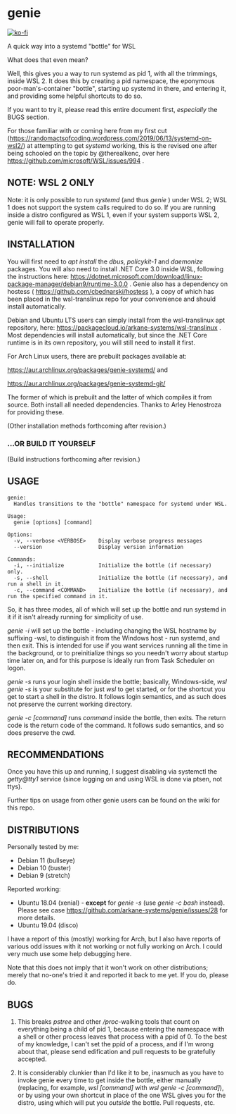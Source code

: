 # genie

[![ko-fi](https://www.ko-fi.com/img/githubbutton_sm.svg)](https://ko-fi.com/I3I1VA18)

A quick way into a systemd "bottle" for WSL

What does that even mean?

Well, this gives you a way to run systemd as pid 1, with all the trimmings, inside WSL 2. It does this by creating a pid namespace, the eponymous poor-man's-container "bottle", starting up systemd in there, and entering it, and providing some helpful shortcuts to do so.

If you want to try it, please read this entire document first, _especially_ the BUGS section.

For those familiar with or coming here from my first cut (https://randomactsofcoding.wordpress.com/2019/06/13/systemd-on-wsl2/) at attempting to get _systemd_ working, this is the revised one after being schooled on the topic by @therealkenc, over here https://github.com/microsoft/WSL/issues/994 .

## NOTE: WSL 2 ONLY

Note: it is only possible to run _systemd_ (and thus _genie_ ) under WSL 2; WSL 1 does not support the system calls required to do so. If you are running inside a distro configured as WSL 1, even if your system supports WSL 2, genie will fail to operate properly.

## INSTALLATION

You will first need to _apt install_ the _dbus_, _policykit-1_ and _daemonize_ packages. You will also need to install .NET Core 3.0 inside WSL, following the instructions here: https://dotnet.microsoft.com/download/linux-package-manager/debian9/runtime-3.0.0 . Genie also has a dependency on hostess ( https://github.com/cbednarski/hostess ), a copy of which has been placed in the wsl-translinux repo for your convenience and should install automatically.

Debian and Ubuntu LTS users can simply install from the wsl-translinux apt repository, here: https://packagecloud.io/arkane-systems/wsl-translinux . Most dependencies will install automatically, but since the .NET Core runtime is in its own repository, you will still need to install it first.

For Arch Linux users, there are prebuilt packages available at:

https://aur.archlinux.org/packages/genie-systemd/ and

https://aur.archlinux.org/packages/genie-systemd-git/

The former of which is prebuilt and the latter of which compiles it from source. Both install all needed dependencies. Thanks to Arley Henostroza for providing these.

(Other installation methods forthcoming after revision.)

### ...OR BUILD IT YOURSELF

(Build instructions forthcoming after revision.)

## USAGE

```
genie:
  Handles transitions to the "bottle" namespace for systemd under WSL.

Usage:
  genie [options] [command]

Options:
  -v, --verbose <VERBOSE>    Display verbose progress messages
  --version                  Display version information

Commands:
  -i, --initialize           Initialize the bottle (if necessary) only.
  -s, --shell                Initialize the bottle (if necessary), and run a shell in it.
  -c, --command <COMMAND>    Initialize the bottle (if necessary), and run the specified command in it.
```

So, it has three modes, all of which will set up the bottle and run systemd in it if it isn't already running for simplicity of use.

_genie -i_ will set up the bottle - including changing the WSL hostname by suffixing -wsl, to distinguish it from the Windows host -  run systemd, and then exit. This is intended for use if you want services running all the time in the background, or to preinitialize things so you needn't worry about startup time later on, and for this purpose is ideally run from Task Scheduler on logon.

_genie -s_ runs your login shell inside the bottle; basically, Windows-side, _wsl genie -s_ is your substitute for just _wsl_ to get started, or for the shortcut you get to start a shell in the distro. It follows login semantics, and as such does not preserve the current working directory.

_genie -c [command]_ runs _command_ inside the bottle, then exits. The return code is the return code of the command. It follows sudo semantics, and so does preserve the cwd.

## RECOMMENDATIONS

Once you have this up and running, I suggest disabling via systemctl the _getty@tty1_ service (since logging on and using WSL is done via ptsen, not ttys).

Further tips on usage from other genie users can be found on the wiki for this repo.

## DISTRIBUTIONS

Personally tested by me:

 * Debian 11 (bullseye)
 * Debian 10 (buster)
 * Debian 9 (stretch)
 
Reported working:

 * Ubuntu 18.04 (xenial) - **except** for _genie -s_ (use _genie -c bash_ instead). Please see case https://github.com/arkane-systems/genie/issues/28 for more details.
 * Ubuntu 19.04 (disco)

I have a report of this (mostly) working for Arch, but I also have reports of various odd issues with it not working or not fully working on Arch. I could very much use some help debugging here.

Note that this does not imply that it won't work on other distributions; merely that no-one's tried it and reported it back to me yet. If you do, please do.

## BUGS

1. This breaks _pstree_ and other _/proc_-walking tools that count on everything being a child of pid 1, because entering the namespace with a shell or other process leaves that process with a ppid of 0. To the best of my knowledge, I can't set the ppid of a process, and if I'm wrong about that, please send edification and pull requests to be gratefully accepted.

2. It is considerably clunkier than I'd like it to be, inasmuch as you have to invoke genie every time to get inside the bottle, either manually (replacing, for example, _wsl [command]_ with _wsl genie -c [command]_), or by using your own shortcut in place of the one WSL gives you for the distro, using which will put you _outside_ the bottle. Pull requests, etc.
